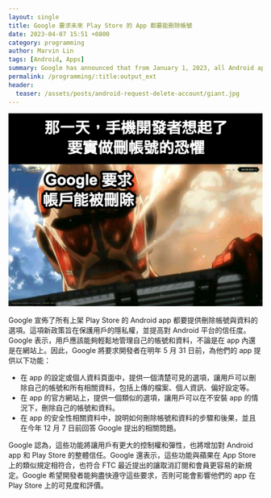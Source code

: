 ```yaml
---
layout: single
title: Google 要求未來 Play Store 的 App 都要能刪除帳號
date: 2023-04-07 15:51 +0800
category: programming
author: Marvin Lin
tags: [Android, Apps]
summary: Google has announced that from January 1, 2023, all Android apps on the Play Store must provide an option to delete user accounts and data through a website to protect user privacy and data security. Non-compliance by app developers will result in being removed from the store or fined.
permalink: /programming/:title:output_ext
header:
  teaser: /assets/posts/android-request-delete-account/giant.jpg
---
```


![Giant](/assets/posts/android-request-delete-account/giant.jpg)

Google 宣佈了所有上架 Play Store 的 Android app 都要提供刪除帳號與資料的選項。這項新政策旨在保護用戶的隱私權，並提高對 Android 平台的信任度。Google 表示，用戶應該能夠輕鬆地管理自己的帳號和資料，不論是在 app 內還是在網站上。因此，Google 將要求開發者在明年 5 月 31 日前，為他們的 app 提供以下功能：

- 在 app 的設定或個人資料頁面中，提供一個清楚可見的選項，讓用戶可以刪除自己的帳號和所有相關資料，包括上傳的檔案、個人資訊、偏好設定等。
- 在 app 的官方網站上，提供一個類似的選項，讓用戶可以在不安裝 app 的情況下，刪除自己的帳號和資料。
- 在 app 的安全性相關資料中，說明如何刪除帳號和資料的步驟和後果，並且在今年 12 月 7 日前回答 Google 提出的相關問題。

Google 認為，這些功能將讓用戶有更大的控制權和彈性，也將增加對 Android app 和 Play Store 的整體信任。Google 還表示，這些功能與蘋果在 App Store 上的類似規定相符合，也符合 FTC 最近提出的讓取消訂閱和會員更容易的新規定。Google 希望開發者能夠盡快遵守這些要求，否則可能會影響他們的 app 在 Play Store 上的可見度和評價。